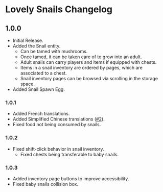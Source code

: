 # Lovely Snails Changelog

## 1.0.0

- Initial Release.
- Added the Snail entity.
  - Can be tamed with mushrooms.
  - Once tamed, it can be taken care of to grow into an adult.
  - Adult snails can carry players and items if equipped with chests.
  - Items in a snail inventory are ordered by pages, which are associated to a chest.
  - Snail inventory pages can be browsed via scrolling in the storage space.
- Added Snail Spawn Egg.

### 1.0.1

- Added French translations.
- Added Simplified Chinese translations ([#2](https://github.com/LambdAurora/lovely_snails/pull/2)).
- Fixed food not being consumed by snails.

### 1.0.2

- Fixed shift-click behavior in snail inventory.
  - Fixed chests being transferable to baby snails.

### 1.0.3

- Added inventory page buttons to improve accessibility.
- Fixed baby snails collision box.

